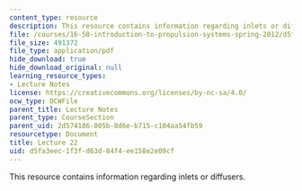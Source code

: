 ```yaml
---
content_type: resource
description: This resource contains information regarding inlets or diffusers.
file: /courses/16-50-introduction-to-propulsion-systems-spring-2012/d5fa3eec1f3fd63d84f4ee158e2e09cf_MIT16_50S12_lec22.pdf
file_size: 491372
file_type: application/pdf
hide_download: true
hide_download_original: null
learning_resource_types:
- Lecture Notes
license: https://creativecommons.org/licenses/by-nc-sa/4.0/
ocw_type: OCWFile
parent_title: Lecture Notes
parent_type: CourseSection
parent_uid: 2d574186-805b-8d6e-b715-c104aa54fb59
resourcetype: Document
title: Lecture 22
uid: d5fa3eec-1f3f-d63d-84f4-ee158e2e09cf
---
```

This resource contains information regarding inlets or diffusers.